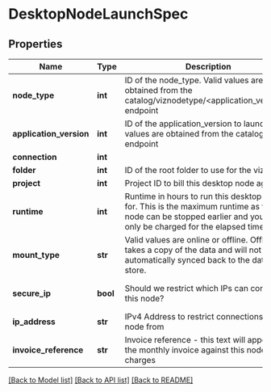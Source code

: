 # DesktopNodeLaunchSpec

## Properties
Name | Type | Description | Notes
------------ | ------------- | ------------- | -------------
**node_type** | **int** | ID of the node_type. Valid values are obtained from the catalog/viznodetype/&lt;application_version&gt;/ endpoint | 
**application_version** | **int** | ID of the application_version to launch. Valid values are obtained from the catalog/viz/ endpoint | 
**connection** | **int** |  | 
**folder** | **int** | ID of the root folder to use for the viz node | 
**project** | **int** | Project ID to bill this desktop node against | [optional] 
**runtime** | **int** | Runtime in hours to run this desktop node for. This is the maximum runtime as the viz node can be stopped earlier and you will only be charged for the elapsed time | 
**mount_type** | **str** | Valid values are online or offline. Offline takes a copy of the data and will not be automatically synced back to the data store. | 
**secure_ip** | **bool** | Should we restrict which IPs can connect to this node? | [optional] [default to False]
**ip_address** | **str** | IPv4 Address to restrict connections to this node from | [optional] 
**invoice_reference** | **str** | Invoice reference - this text will appear on the monthly invoice against this nodes charges | [optional] 

[[Back to Model list]](../README.md#documentation-for-models) [[Back to API list]](../README.md#documentation-for-api-endpoints) [[Back to README]](../README.md)


